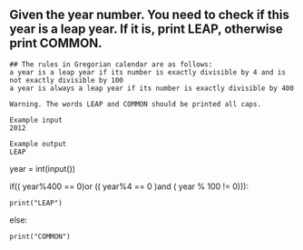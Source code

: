 ## Given the year number. You need to check if this year is a leap year. If it is, print LEAP, otherwise print COMMON.

```
## The rules in Gregorian calendar are as follows:
a year is a leap year if its number is exactly divisible by 4 and is not exactly divisible by 100
a year is always a leap year if its number is exactly divisible by 400

Warning. The words LEAP and COMMON should be printed all caps.

```

```
Example input
2012

Example output
LEAP
```


year = int(input())

if(( year%400 == 0)or (( year%4 == 0 )and ( year % 100 != 0))):

    print("LEAP")
else:

    print("COMMON")
    

